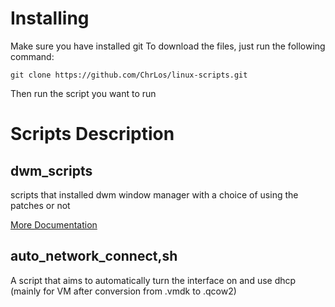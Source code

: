 # Installing
Make sure you have installed git
To download the files, just run the following command:
```
git clone https://github.com/ChrLos/linux-scripts.git
```
Then run the script you want to run

# Scripts Description
## dwm_scripts
scripts that installed dwm window manager with a choice of using the patches or not

[More Documentation](dwm_scripts/README.md)

## auto_network_connect,sh
A script that aims to automatically turn the interface on and use dhcp (mainly for VM after conversion from .vmdk to .qcow2)
